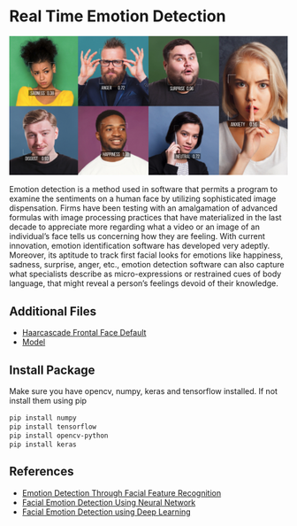 # Real Time Emotion Detection
<img src="https://github.com/Bayunova28/Emotion_Detection/blob/main/Emotion.png" width="1000">

Emotion detection is a method used in software that permits a program to examine the sentiments on a human face by utilizing sophisticated image dispensation. 
Firms have been testing with an amalgamation of advanced formulas with image processing practices that have materialized in the last decade to appreciate more regarding what 
a video or an image of an individual’s face tells us concerning how they are feeling. With current innovation, emotion identification software has developed very adeptly. 
Moreover, its aptitude to track first facial looks for emotions like happiness, sadness, surprise, anger, etc., emotion detection software can also capture what specialists
describe as micro-expressions or restrained cues of body language, that might reveal a person’s feelings devoid of their knowledge.

## Additional Files
* [Haarcascade Frontal Face Default](https://github.com/Bayunova28/Emotion_Detection/blob/main/haarcascade_frontalface_default.xml)
* [Model](https://github.com/Bayunova28/Emotion_Detection/blob/main/model.h5)

## Install Package
Make sure you have opencv, numpy, keras and tensorflow  installed. If not install them using pip
```
pip install numpy
pip install tensorflow
pip install opencv-python
pip install keras
```
## References
* [Emotion Detection Through Facial Feature Recognition](https://web.stanford.edu/class/ee368/Project_Autumn_1617/Reports/report_pao.pdf)
* [Facial Emotion Detection Using Neural Network](https://www.researchgate.net/profile/Md-Forhad-Ali/publication/344331972_Facial_Emotion_Detection_Using_Neural_Network/links/5f68e384a6fdcc0086340933/Facial-Emotion-Detection-Using-Neural-Network.pdf)
* [Facial Emotion Detection using Deep Learning](https://www.diva-portal.org/smash/get/diva2:952138/FULLTEXT01.pdf)

